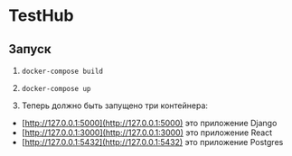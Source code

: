 # TestHub

## Запуск

1. `docker-compose build`
2. `docker-compose up`

3. Теперь должно быть запущено три контейнера:
  - [http://127.0.0.1:5000](http://127.0.0.1:5000) это приложение Django
  - [http://127.0.0.1:3000](http://127.0.0.1:3000) это приложение React
  - [http://127.0.0.1:5432](http://127.0.0.1:5432) это приложение Postgres